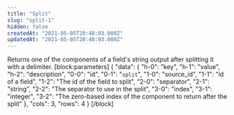 ```yaml
---
title: "Split"
slug: "split-1"
hidden: false
createdAt: "2021-05-05T20:48:03.008Z"
updatedAt: "2021-05-05T20:48:03.008Z"
---
```

Returns one of the components of a field's string output after splitting it with a delimiter.
[block:parameters]
{
  "data": {
    "h-0": "key",
    "h-1": "value",
    "h-2": "description",
    "0-0": "id",
    "0-1": "`split`",
    "1-0": "source_id",
    "1-1": "id of a field",
    "1-2": "The id of the field to split",
    "2-0": "separator",
    "2-1": "string",
    "2-2": "The separator to use in the split",
    "3-0": "index",
    "3-1": "integer",
    "3-2": "The zero-based index of the component to return after the split"
  },
  "cols": 3,
  "rows": 4
}
[/block]
